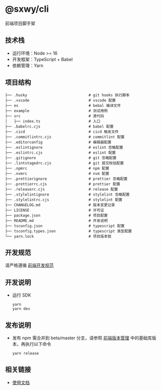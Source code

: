 # @sxwy/cli

前端项目脚手架

## 技术栈

- 运行环境：Node >= 16
- 开发框架：TypeScript + Babel
- 依赖管理：Yarn

## 项目结构

```shell
├── .husky                            # git hooks 执行脚本
├── .vscode                           # vscode 配置
├── es                                # bebal 编译文件
├── example                           # 测试用例
├── src                               # 源代码
│   ├── index.ts                      # 入口
├── .babelrc.cjs                      # babel 配置
├── .cicd                             # cicd 触发文件
├── .commitlintrc.cjs                 # commitlint 配置
├── .editorconfig                     # 编辑器配置
├── .eslintignore                     # eslint 忽略配置
├── .eslintrc.cjs                     # eslint 配置
├── .gitignore                        # git 忽略配置
├── .lintstagedrc.cjs                 # git 提交校验配置
├── .npmrc                            # npm 配置
├── .nvmrc                            # nvm 配置
├── .prettierignore                   # prettier 忽略配置
├── .prettierrc.cjs                   # prettier 配置
├── .releaserc.cjs                    # release 配置
├── .stylelintignore                  # stylelint 忽略配置
├── .stylelintrc.cjs                  # stylelint 配置
├── CHANGELOG.md                      # 版本变更记录
├── LICENSE                           # 许可证
├── package.json                      # 项目配置
├── README.md                         # 开发说明
├── tsconfig.json                     # typescript 配置
├── tsconfig.types.json               # typescript 类型配置
└── yarn.lock                         # 项目版本锁
```

## 开发规范

请严格遵循 [前端开发规范](https://sxwy.github.io/standard/)

## 开发说明

- 运行 SDK
  ```shell
  yarn
  yarn dev
  ```

## 发布说明

- 发布 npm 需合并到 beta/master 分支，请参照 [前端版本管理](https://sxwy.github.io/standard/rules/project/version.html) 中的基础库版本，再执行以下命令

  ```shell
  yarn release
  ```

## 相关链接

- [使用文档](https://sxwy.github.io/standard/rules/project/template.html#脚手架)
